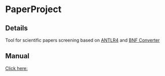 # PaperProject

## Details
Tool for scientific papers screening based on [ANTLR4](https://www.antlr.org/) and [BNF Converter](https://bnfc.digitalgrammars.com/)

## Manual
[Click here:](./refman.pdf)
